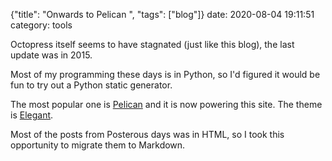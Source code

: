 {"title": "Onwards to Pelican  ", "tags": ["blog"]}
date: 2020-08-04 19:11:51
category: tools

Octopress itself seems to have stagnated (just like this blog), the last update was in 2015.

Most of my programming these days is in Python, so I'd figured it would be fun to try out a Python static generator.

The most popular one is [Pelican](https://blog.getpelican.com/) and it is now powering this site. The theme is [Elegant](https://elegant.oncrashreboot.com/).

Most of the posts from Posterous days was in HTML, so I took this opportunity to migrate them to Markdown.
